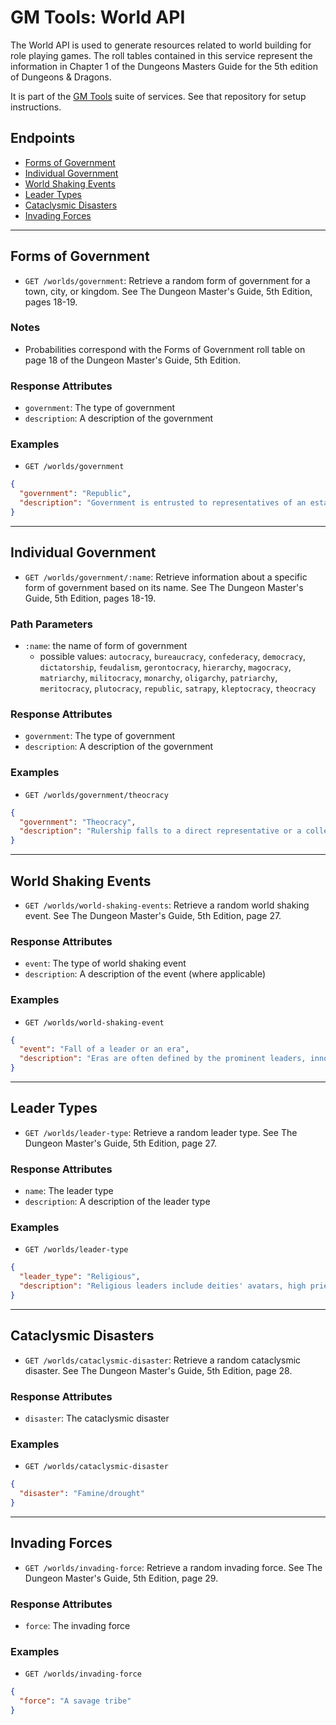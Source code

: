 # GM Tools: World API

The World API is used to generate resources related to world building for role playing games. The roll tables contained in this service represent the information in Chapter 1 of the Dungeons Masters Guide for the 5th edition of Dungeons & Dragons.

It is part of the [GM Tools](https://github.com/sethpuckett/gm-tools-docker) suite of services. See that repository for setup instructions.

## Endpoints

- [Forms of Government](#forms-of-government)
- [Individual Government](#individual-government)
- [World Shaking Events](#world-shaking-events)
- [Leader Types](#leader-types)
- [Cataclysmic Disasters](#cataclysmic-disasters)
- [Invading Forces](#invading-forces)

---

## Forms of Government

- `GET /worlds/government`: Retrieve a random form of government for a town, city, or kingdom. See The Dungeon Master's Guide, 5th Edition, pages 18-19.

###  Notes

- Probabilities correspond with the Forms of Government roll table on page 18 of the Dungeon Master's Guide, 5th Edition.

### Response Attributes

- `government`: The type of government
- `description`: A description of the government

### Examples

- `GET /worlds/government`

```json
{
  "government": "Republic",
  "description": "Government is entrusted to representatives of an established electorate who rule on behalf of the electors. Any democracy in which only landowners or certain classes can vote could be considered a republic."
}
```

---

## Individual Government

- `GET /worlds/government/:name`: Retrieve information about a specific form of government based on its name. See The Dungeon Master's Guide, 5th Edition, pages 18-19.

### Path Parameters

- `:name`: the name of form of government
  - possible values: `autocracy`, `bureaucracy`, `confederacy`, `democracy`, `dictatorship`, `feudalism`, `gerontocracy`, `hierarchy`, `magocracy`, `matriarchy`, `militocracy`, `monarchy`, `oligarchy`, `patriarchy`, `meritocracy`, `plutocracy`, `republic`, `satrapy`, `kleptocracy`, `theocracy`

### Response Attributes

- `government`: The type of government
- `description`: A description of the government

### Examples

- `GET /worlds/government/theocracy`

```json
{
  "government": "Theocracy",
  "description": "Rulership falls to a direct representative or a collection of agents of a deity. The centers of power in a theocracy are usually located on sacred sites. In the Eberron campaign setting, the nation of Thrane is a theocracy devoted to the Silver Flame, a divine spirit that resides in Thrane's capital of Flamekeep."
}
```

---

## World Shaking Events

- `GET /worlds/world-shaking-events`: Retrieve a random world shaking event. See The Dungeon Master's Guide, 5th Edition, page 27.

### Response Attributes

- `event`: The type of world shaking event
- `description`: A description of the event (where applicable)

### Examples

- `GET /worlds/world-shaking-event`

```json
{
  "event": "Fall of a leader or an era",
  "description": "Eras are often defined by the prominent leaders, innovators, and tyrants of the day. These people change the world and etch their signatures indelibly on the pages of history. When they rise to power, they shape the time and place where they live in monumental ways. When they fall from power or pass away, the ghost of their presence lingers. Determine the kind of leader that influences the new or passing era. You can choose the type of leader or determine one randomly using the Leader Types table."
}
```

---

## Leader Types

- `GET /worlds/leader-type`: Retrieve a random leader type. See The Dungeon Master's Guide, 5th Edition, page 27.

### Response Attributes

- `name`: The leader type
- `description`: A description of the leader type

### Examples

- `GET /worlds/leader-type`

```json
{
  "leader_type": "Religious",
  "description": "Religious leaders include deities' avatars, high priests, and messiahs, as well as those in charge of monasteries and leaders of influential religious sects."
}
```

---

## Cataclysmic Disasters

- `GET /worlds/cataclysmic-disaster`: Retrieve a random cataclysmic disaster. See The Dungeon Master's Guide, 5th Edition, page 28.

### Response Attributes

- `disaster`: The cataclysmic disaster

### Examples

- `GET /worlds/cataclysmic-disaster`

```json
{
  "disaster": "Famine/drought"
}
```

---

## Invading Forces

- `GET /worlds/invading-force`: Retrieve a random invading force. See The Dungeon Master's Guide, 5th Edition, page 29.

### Response Attributes

- `force`: The invading force

### Examples

- `GET /worlds/invading-force`

```json
{
  "force": "A savage tribe"
}
```